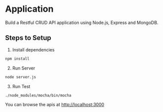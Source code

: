 #  Application

Build a Restful CRUD API application using Node.js, Express and MongoDB.

## Steps to Setup

1. Install dependencies

```bash
npm install
```

2. Run Server

```bash
node server.js
```

3. Run Test

```bash
./node_modules/mocha/bin/mocha
```

You can browse the apis at <http://localhost:3000>
